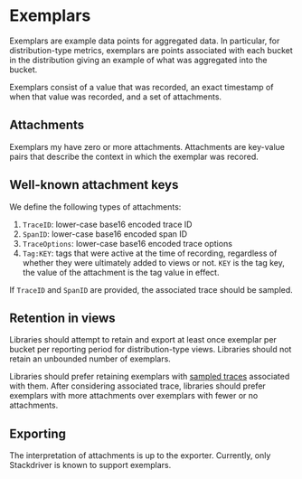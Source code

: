Exemplars
===

Exemplars are example data points for aggregated data. In particular, for distribution-type
metrics, exemplars are points associated with each bucket in the distribution giving an
example of what was aggregated into the bucket.

Exemplars consist of a value that was recorded, an exact timestamp of when that value
was recorded, and a set of attachments.

Attachments
---

Exemplars my have zero or more attachments. Attachments are key-value pairs that
describe the context in which the exemplar was recored.

Well-known attachment keys
---

We define the following types of attachments:

1. `TraceID`: lower-case base16 encoded trace ID
2. `SpanID`:  lower-case base16 encoded span ID
3. `TraceOptions`: lower-case base16 encoded trace options
4. `Tag:KEY`: tags that were active at the time of recording, regardless of whether
   they were ultimately added to views or not. `KEY` is the tag key, the value
   of the attachment is the tag value in effect.

If `TraceID` and `SpanID` are provided, the associated trace should be sampled.

Retention in views
---

Libraries should attempt to retain and export at least once exemplar per bucket per reporting
period for distribution-type views. Libraries should not retain an unbounded number
of exemplars.

Libraries should prefer retaining exemplars with
[sampled traces](https://github.com/census-instrumentation/opencensus-specs/blob/master/trace/Sampling.md)
associated with them.
After considering associated trace, libraries should prefer exemplars with more attachments
over exemplars with fewer or no attachments.

Exporting
---

The interpretation of attachments is up to the exporter. Currently, only Stackdriver is known
to support exemplars.
